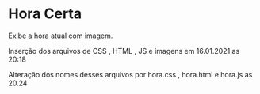 # Hora Certa
 
 Exibe a hora atual com imagem.

 Inserção dos arquivos de CSS , HTML , JS  e imagens em  16.01.2021 as 20:18

 Alteração dos nomes desses arquivos por hora.css , hora.html e hora.js as 20.24 
